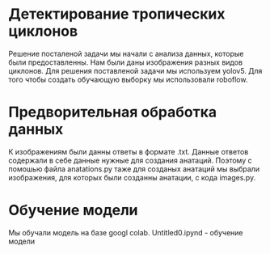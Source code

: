  # Детектирование тропических циклонов

Решение посталеной задачи мы начали с анализа данных, которые были предоставленны. Нам были даны изображения разных видов циклонов.
Для решения поставленой задачи мы используем yolov5. Для того чтобы создать обучающую выборку мы использовали roboflow.

# Предворительная обработка данных
К изображениям были данны ответы в формате .txt. Данные ответов содержали в себе данные нужные для создания анатаций.
Поэтому с помошью файла  anatations.py таже для созданых анатаций мы выбрали изображения, для которых были созданны анатации, с кода images.py.
# Обучение модели
Мы обучали модель на базе googl colab. 
 Untitled0.ipynd - обучение модели



